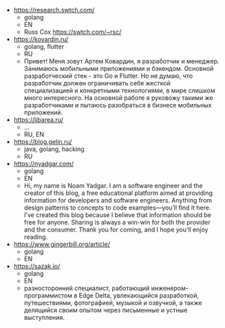 - https://research.swtch.com/
  - golang
  - EN
  - Russ Cox https://swtch.com/~rsc/
- https://kovardin.ru/
  - golang, flutter
  - RU
  - Привет! Меня зовут Артем Ковардин, я разработчик и менеджер. Занимаюсь мобильными приложениями и бэкендом. Основной разработческий стек - это Go и Flutter. Но не думаю, что разработчик должен ограничивать себя жесткой специализацией и конкретными технологиями, в мире слишком много интересного. На основной работе я руковожу такими же разработчиками и пытаюсь разобраться в бизнесе мобильных приложений.
- https://libarea.ru/
  - ...
  - RU, EN
- https://blog.gelin.ru/
  - java, golang, hacking
  - RU
- https://nyadgar.com/
  - golang
  - EN
  - Hi, my name is Noam Yadgar. I am a software engineer and the creator of this blog, a free educational platform aimed at providing information for developers and software engineers. Anything from design patterns to concepts to code examples—you’ll find it here. I’ve created this blog because I believe that information should be free for anyone. Sharing is always a win-win for both the provider and the consumer. Thank you for coming, and I hope you’ll enjoy reading.
- https://www.gingerbill.org/article/
  - golang
  - EN
- https://sazak.io/
  - golang
  - EN
  - разносторонний специалист, работающий инженером-программистом в Edge Delta, увлекающийся разработкой, путешествиями, фотографией, музыкой и озвучкой, а также делящийся своим опытом через письменные и устные выступления.
